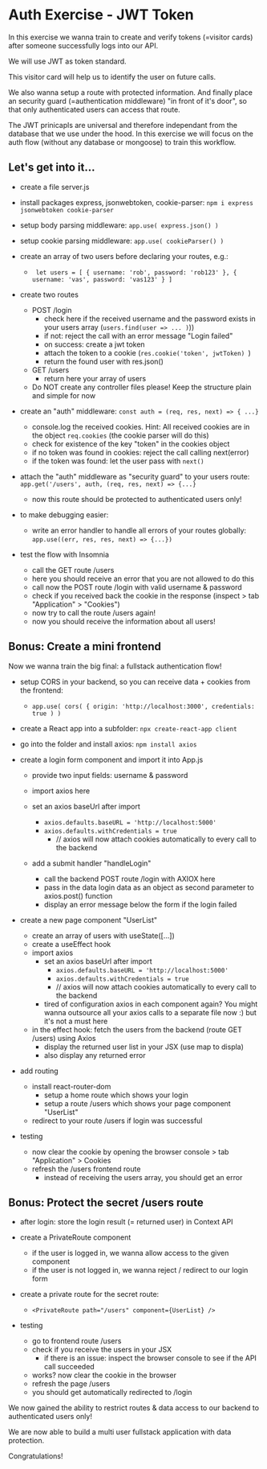 # Auth Exercise - JWT Token

In this exercise we wanna train to create and verify tokens (=visitor cards) after someone successfully logs into our API. 

We will use JWT as token standard.

This visitor card will help us to identify the user on future calls.

We also wanna setup a route with protected information. And finally place an security guard (=authentication middleware) "in front of it's door", so that only authenticated users can access that route.

The JWT prinicapls are universal and therefore independant from the database that we use under the hood. In this exercise we will focus on the auth flow (without any database or mongoose) to train this workflow. 

## Let's get into it...

- create a file server.js
- install packages express, jsonwebtoken, cookie-parser: `npm i express jsonwebtoken cookie-parser`
- setup body parsing middleware: `app.use( express.json() )`
- setup cookie parsing middleware: `app.use( cookieParser() )`

- create an array of two users before declaring your routes, e.g.:
  - ` let users = [ { username: 'rob', password: 'rob123' }, { username: 'vas', password: 'vas123' } ]`

- create two routes
  - POST /login
    - check here if the received username and the password exists in your users array (`users.find(user => ... )`))
    - if not: reject the call with an error message "Login failed"
    - on success: create a jwt token
    - attach the token to a cookie (`res.cookie('token', jwtToken) `)
    - return the found user with res.json()
  - GET /users
    - return here your array of users
  - Do NOT create any controller files please! Keep the structure plain and simple for now

- create an "auth" middleware: `const auth = (req, res, next) => { ...}`
  - console.log the received cookies. Hint: All received cookies are in the object `req.cookies` (the cookie parser will do this)
  - check for existence of the key "token" in the cookies object
  - if no token was found in cookies: reject the call calling next(error)
  - if the token was found: let the user pass with `next()`

- attach the "auth" middleware as "security guard" to your users route: `app.get('/users', auth, (req, res, next) => {...}`
  - now this route should be protected to authenticated users only!

- to make debugging easier: 
  - write an error handler to handle all errors of your routes globally: `app.use((err, res, res, next) => {...})`

- test the flow with Insomnia
  - call the GET route /users
   - here you should receive an error that you are not allowed to do this
  - call now the POST route /login with valid username & password
  - check if you received back the cookie in the response (inspect > tab "Application" > "Cookies")
  - now try to call the route /users again!
   - now you should receive the information about all users!

## Bonus: Create a mini frontend

Now we wanna train the big final: a fullstack authentication flow!

- setup CORS in your backend, so you can receive data + cookies from the frontend: 
  - `app.use( cors( { origin: 'http://localhost:3000', credentials: true ) )`

- create a React app into a subfolder: `npx create-react-app client` 
- go into the folder and install axios: `npm install axios`

- create a login form component and import it into App.js
  - provide two input fields: username & password
  - import axios here
  - set an axios baseUrl after import
    - `axios.defaults.baseURL = 'http://localhost:5000'`
    - `axios.defaults.withCredentials = true` 
      - // axios will now attach cookies automatically to every call to the backend
  
  - add a submit handler "handleLogin"
    - call the backend POST route /login with AXIOX here
    - pass in the data login data as an object as second parameter to axios.post() function
    - display an error message below the form if the login failed

- create a new page component "UserList"
  - create an array of users with useState([...])
  - create a useEffect hook
  - import axios
    - set an axios baseUrl after import
      - `axios.defaults.baseURL = 'http://localhost:5000'`
      - `axios.defaults.withCredentials = true` 
      - // axios will now attach cookies automatically to every call to the backend
     - tired of configuration axios in each component again? You might wanna outsource all your axios calls to a separate file now :) but it's not a must here
  - in the effect hook: fetch the users from the backend (route GET /users) using Axios
    - display the returned user list in your JSX (use map to displa)
    - also display any returned error

- add routing
  - install react-router-dom
    - setup a home route which shows your login
    - setup a route /users which shows your page component "UserList"
  - redirect to your route /users if login was successful

- testing
  - now clear the cookie by opening the browser console > tab "Application" > Cookies
  - refresh the /users frontend route
    - instead of receiving the users array, you should get an error

## Bonus: Protect the secret /users route

- after login: store the login result (= returned user) in Context API

- create a PrivateRoute component
  - if the user is logged in, we wanna allow access to the given component
  - if the user is not logged in, we wanna reject / redirect to our login form

- create a private route for the secret route:
  - `<PrivateRoute path="/users" component={UserList} />`

- testing
  - go to frontend route /users
  - check if you receive the users in your JSX
    - if there is an issue: inspect the browser console to see if the API call succeeded
  - works? now clear the cookie in the browser
  - refresh the page /users
  - you should get automatically redirected to /login

We now gained the ability to restrict routes & data access to our backend to authenticated users only! 

We are now able to build a multi user fullstack application with data protection.

Congratulations!
